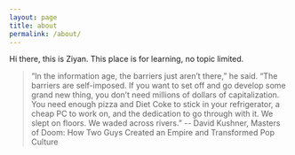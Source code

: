 ```yaml
---
layout: page
title: about
permalink: /about/
---
```

 
Hi there, this is Ziyan. This place is for learning, no topic limited.

> “In the information age, the barriers just aren’t there,” he said. “The barriers are self-imposed. If you want to set off and go develop some grand new thing, you don’t need millions of dollars of capitalization. You need enough pizza and Diet Coke to stick in your refrigerator, a cheap PC to work on, and the dedication to go through with it. We slept on floors. We waded across rivers.” -- David Kushner, Masters of Doom: How Two Guys Created an Empire and Transformed Pop Culture 
